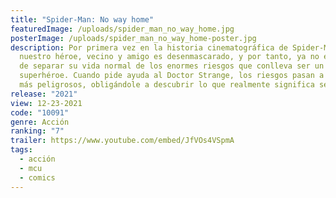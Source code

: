 ```yaml
---
title: "Spider-Man: No way home"
featuredImage: /uploads/spider_man_no_way_home.jpg
posterImage: /uploads/spider_man_no_way_home-poster.jpg
description: Por primera vez en la historia cinematográfica de Spider-Man,
  nuestro héroe, vecino y amigo es desenmascarado, y por tanto, ya no es capaz
  de separar su vida normal de los enormes riesgos que conlleva ser un
  superhéroe. Cuando pide ayuda al Doctor Strange, los riesgos pasan a ser aún
  más peligrosos, obligándole a descubrir lo que realmente significa ser él.
release: "2021"
view: 12-23-2021
code: "10091"
genre: Acción
ranking: "7"
trailer: https://www.youtube.com/embed/JfVOs4VSpmA
tags:
  - acción
  - mcu
  - comics
---
```

